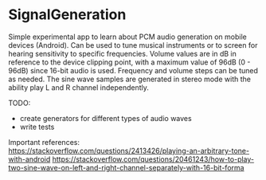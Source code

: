 # SignalGeneration #


Simple experimental app to learn about PCM audio generation on mobile devices (Android). 
Can be used to tune musical instruments or to screen for hearing sensitivity to specific frequencies. 
Volume values are in dB in reference to the device clipping point, with a maximum value of 96dB (0 - 96dB) 
since 16-bit audio is used. Frequency and volume steps can be tuned as needed.
The sine wave samples are generated in stereo mode with the ability play L and R channel independently.

TODO:

- create generators for different types of audio waves
- write tests

Important references:
https://stackoverflow.com/questions/2413426/playing-an-arbitrary-tone-with-android
https://stackoverflow.com/questions/20461243/how-to-play-two-sine-wave-on-left-and-right-channel-separately-with-16-bit-forma

